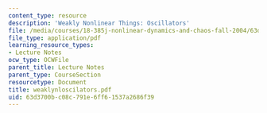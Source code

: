 ```yaml
---
content_type: resource
description: 'Weakly Nonlinear Things: Oscillators'
file: /media/courses/18-385j-nonlinear-dynamics-and-chaos-fall-2004/63d3700bc08c791e6ff61537a2686f39_weaklynloscilators.pdf
file_type: application/pdf
learning_resource_types:
- Lecture Notes
ocw_type: OCWFile
parent_title: Lecture Notes
parent_type: CourseSection
resourcetype: Document
title: weaklynloscilators.pdf
uid: 63d3700b-c08c-791e-6ff6-1537a2686f39
---
```

